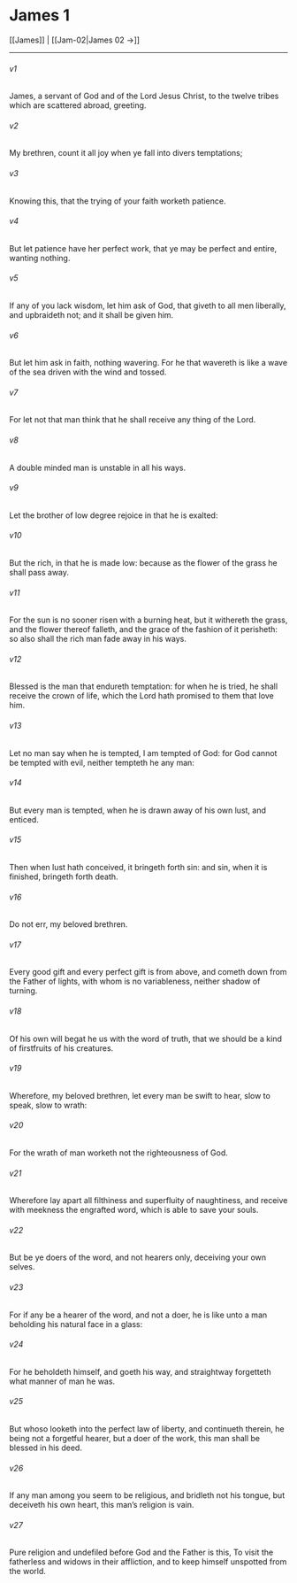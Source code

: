 # James 1

[[James]] | [[Jam-02|James 02 →]]
***

###### v1
James, a servant of God and of the Lord Jesus Christ, to the twelve tribes which are scattered abroad, greeting.
###### v2
My brethren, count it all joy when ye fall into divers temptations;
###### v3
Knowing this, that the trying of your faith worketh patience.
###### v4
But let patience have her perfect work, that ye may be perfect and entire, wanting nothing.
###### v5
If any of you lack wisdom, let him ask of God, that giveth to all men liberally, and upbraideth not; and it shall be given him.
###### v6
But let him ask in faith, nothing wavering. For he that wavereth is like a wave of the sea driven with the wind and tossed.
###### v7
For let not that man think that he shall receive any thing of the Lord.
###### v8
A double minded man is unstable in all his ways.
###### v9
Let the brother of low degree rejoice in that he is exalted:
###### v10
But the rich, in that he is made low: because as the flower of the grass he shall pass away.
###### v11
For the sun is no sooner risen with a burning heat, but it withereth the grass, and the flower thereof falleth, and the grace of the fashion of it perisheth: so also shall the rich man fade away in his ways.
###### v12
Blessed is the man that endureth temptation: for when he is tried, he shall receive the crown of life, which the Lord hath promised to them that love him.
###### v13
Let no man say when he is tempted, I am tempted of God: for God cannot be tempted with evil, neither tempteth he any man:
###### v14
But every man is tempted, when he is drawn away of his own lust, and enticed.
###### v15
Then when lust hath conceived, it bringeth forth sin: and sin, when it is finished, bringeth forth death.
###### v16
Do not err, my beloved brethren.
###### v17
Every good gift and every perfect gift is from above, and cometh down from the Father of lights, with whom is no variableness, neither shadow of turning.
###### v18
Of his own will begat he us with the word of truth, that we should be a kind of firstfruits of his creatures.
###### v19
Wherefore, my beloved brethren, let every man be swift to hear, slow to speak, slow to wrath:
###### v20
For the wrath of man worketh not the righteousness of God.
###### v21
Wherefore lay apart all filthiness and superfluity of naughtiness, and receive with meekness the engrafted word, which is able to save your souls.
###### v22
But be ye doers of the word, and not hearers only, deceiving your own selves.
###### v23
For if any be a hearer of the word, and not a doer, he is like unto a man beholding his natural face in a glass:
###### v24
For he beholdeth himself, and goeth his way, and straightway forgetteth what manner of man he was.
###### v25
But whoso looketh into the perfect law of liberty, and continueth therein, he being not a forgetful hearer, but a doer of the work, this man shall be blessed in his deed.
###### v26
If any man among you seem to be religious, and bridleth not his tongue, but deceiveth his own heart, this man’s religion is vain.
###### v27
Pure religion and undefiled before God and the Father is this, To visit the fatherless and widows in their affliction, and to keep himself unspotted from the world. 
